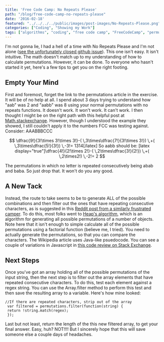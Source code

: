 ```yaml
---
title: 'Free Code Camp: No Repeats Please'
path: "/blog/free-code-camp-no-repeats-please"
date: '2016-02-18'
featured: "../../../../public/images/post-images/No-Repeats-Please.png"
categories: ["Coding", "Showing my Work"]
tags: ["algorithms", "coding", "free code camp", "FreeCodeCamp", "permutation"]
---
```


I'm not gonna lie, I had a hell of a time with No Repeats Please and I'm not alone ([see the unfortunately closed github issue](https://github.com/FreeCodeCamp/freecodecamp/issues/1418)). This one isn't easy. It isn't intuitive. The math doesn't match up to my understanding of how to calculate permutations. However, it can be done. To everyone who hasn't started it yet, here's a few tips to get you on the right footing.

## Empty Your Mind

First and foremost, forget the link to the permutations article in the exercise. It will be of no help at all. I spend about 3 days trying to understand how "aab" was 2 and "aabb" was 8 using your normal permutations with no repeats functions. It doesn't work. It won't work. It can't work. I then thought I might be on the right path with this helpful post at [Math.stackexchange](http://math.stackexchange.com/questions/223229/what-is-the-number-of-rearrangements-of-the-string-aaabbbccc-that-do-not-contain/223278#223278). However, though I understood the example they showed, I still couldn't apply it to the numbers FCC was testing against. Consider: AAABBBCCC


$$
\dfrac{9!}{3!\times 3!\times 3!}-( \,3\times\dfrac{7!}{3!\times 3!}) \,+( \,3\times\dfrac{5!}{3!}) \,-3!= 1314[/latex] So aabb should be: [latex display="true"]\dfrac{4!}{2!\times 2!}-( \,2\times\dfrac{3!}{2!}) \,+( \,2\times2!) \,-2!= 2
$$

The permutations in which no letter is repeated consecutively being abab and baba. So just drop that. It won't do you any good.

## A New Tack

Instead, the route to take seems to be to generate ALL of the possible combinations and then filter out the ones that have repeating consecutive characters, as is suggested in this [Reddit post from a similarly frustrated camper](https://www.reddit.com/r/learnprogramming/comments/3b9l0q/free_code_camp_permutations_and_why_there_is/). To do this, most folks went to [Heap's algorithm](https://en.wikipedia.org/wiki/Heap%27s_algorithm), which is an algorithm for generating all possible permutations of a number of objects. Note here that it isn't enough to simple calculate all of the possible permutations using a factorial function (believe me, I tried). You need to actually generate the permutations, so that you can compare the characters. The Wikipedia article uses Java-like psuedocode. You can see a couple of variations in Javascript in [this code review on Stack Exchange](http://codereview.stackexchange.com/questions/59615/recursive-function-that-generates-the-permutations-of-a-string).

## Next Steps

Once you've got an array holding all of the possible permutations of the input string, then the next step is to filter out the array elements that have repeated consecutive characters. To do this, test each element against a regex string. You can use the Array.filter method to perform this test and then save the resulting array to a variable. Here's how mine looked:

```
//If there are repeated characters, strip out of the array
 var filtered = permutations.filter(function(string) {
 return !string.match(regex);
 });
```

Last but not least, return the length of the this new filtered array, to get your final answer. Easy, huh? NOT!!!! But I sincerely hope that this will save someone else a couple days of headaches.
